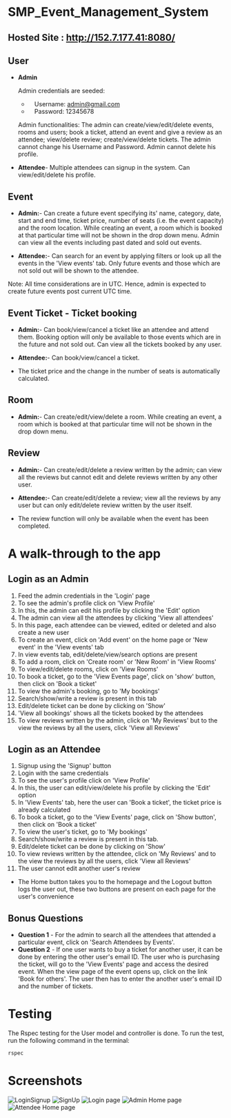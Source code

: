 # SMP_Event_Management_System

## Hosted Site : http://152.7.177.41:8080/

## User

- **Admin**

  Admin credentials are seeded:
  - &emsp;Username: admin@gmail.com
  - &emsp;Password: 12345678

  Admin functionalities: The admin can create/view/edit/delete events, rooms and users; book a ticket, attend an event and give a review as an attendee; view/delete review; create/view/delete tickets. The admin cannot change his Username and Password. Admin cannot delete his profile.


- **Attendee**- Multiple attendees can signup in the system. Can view/edit/delete his profile.

## Event

- **Admin:**- Can create a future event specifying its' name, category, date, start and end time, ticket price, number of seats (i.e. the event capacity) and the room location. While creating an event, a room which is booked at that particular time will not be shown in the drop down menu. Admin can view all the events including past dated and sold out events.

- **Attendee:**- Can search for an event by applying filters or look up all the events in the 'View events' tab. Only future events and those which are not sold out will be shown to the attendee.

Note: All time considerations are in UTC. Hence, admin is expected to create future events post current UTC time.
## Event Ticket - Ticket booking

- **Admin:**- Can book/view/cancel a ticket like an attendee and attend them. Booking option will only be available to those events which are in the future and not sold out. Can view all the tickets booked by any user. 

- **Attendee:**- Can book/view/cancel a ticket.
- The ticket price and the change in the number of seats is automatically calculated.

## Room

- **Admin:**- Can create/edit/view/delete a room. While creating an event, a room which is booked at that particular time will not be shown in the drop down menu.

## Review

- **Admin:**- Can create/edit/delete a review written by the admin; can view all the reviews but cannot edit and delete reviews written by any other user.

- **Attendee:**- Can create/edit/delete a review; view all the reviews by any user but can only edit/delete review written by the user itself.
- The review function will only be available when the event has been completed.

# A walk-through to the app

## Login as an Admin

1. Feed the admin credentials in the 'Login' page
2. To see the admin's profile click on 'View Profile'
3. In this, the admin can edit his profile by clicking the 'Edit' option
4. The admin can view all the attendees by clicking 'View all attendees'
5. In this page, each attendee can be viewed, edited or deleted and also create a new user
6. To create an event, click on 'Add event' on the home page or 'New event' in the 'View events' tab
7. In view events tab, edit/delete/view/search options are present
8. To add a room, click on 'Create room' or 'New Room' in 'View Rooms'
9. To view/edit/delete rooms, click on 'View Rooms'
10. To book a ticket, go to the 'View Events page', click on 'show' button, then click on 'Book a ticket'
11. To view the admin's booking, go to 'My bookings'
11. Search/show/write a review is present in this tab
12. Edit/delete ticket can be done by clicking on 'Show'
13. 'View all bookings' shows all the tickets booked by the attendees
14. To view reviews written by the admin, click on 'My Reviews' but to the view the reviews by all the users, click 'View all Reviews'


## Login as an Attendee

1. Signup using the 'Signup' button
2. Login with the same credentials
3. To see the user's profile click on 'View Profile'
4. In this, the user can edit/view/delete his profile by clicking the 'Edit' option
5. In 'View Events' tab, here the user can 'Book a ticket', the ticket price is already calculated
6. To book a ticket, go to the 'View Events' page, click on 'Show button', then click on 'Book a ticket'
7. To view the user's ticket, go to 'My bookings' 
8. Search/show/write a review is present in this tab.
9. Edit/delete ticket can be done by clicking on 'Show'
10. To view reviews written by the attendee, click on 'My Reviews' and to the view the reviews by all the users, click 'View all Reviews' 
11. The user cannot edit another user's review
- The Home button takes you to the homepage and the Logout button logs the user out, these two buttons are present on each page for the user's convenience

## Bonus Questions

- **Question 1** - For the admin to search all the attendees that attended a particular event, click on 'Search Attendees by Events'.
- **Question 2** - If one user wants to buy a ticket for another user, it can be done by entering the other user's email ID. The user who is purchasing the ticket, will go to the 'View Events' page and access the desired event. When the view page of the event opens up, click on the link 'Book for others'. The user then has to enter the another user's email ID and the number of tickets.

# Testing

The Rspec testing for the User model and controller is done. To run the test, run the following command in the terminal:
```bash
rspec
```

# Screenshots

![LoginSignup](https://media.github.ncsu.edu/user/31460/files/d069a904-ae54-4f15-b634-753b7e08c03b)
![SignUp](https://media.github.ncsu.edu/user/31460/files/95553d1e-377d-47c5-8251-2df1588edced)
![Login page](https://media.github.ncsu.edu/user/31460/files/a744a170-2d6f-46e7-b500-86935700f515)
![Admin Home page](https://media.github.ncsu.edu/user/31460/files/519e50a7-932c-41de-8d89-91bcefc31443)
![Attendee Home page](https://media.github.ncsu.edu/user/31460/files/48adc12c-04f5-487b-9e91-3dc183714014)
